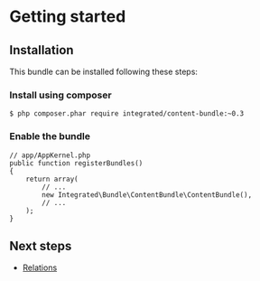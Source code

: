 # Getting started #

## Installation ##
This bundle can be installed following these steps:

### Install using composer ###

    $ php composer.phar require integrated/content-bundle:~0.3

### Enable the bundle ###

    // app/AppKernel.php
    public function registerBundles()
    {
        return array(
            // ...
            new Integrated\Bundle\ContentBundle\ContentBundle(),
            // ...
        );
    }

## Next steps ##
* [Relations](relations.md)